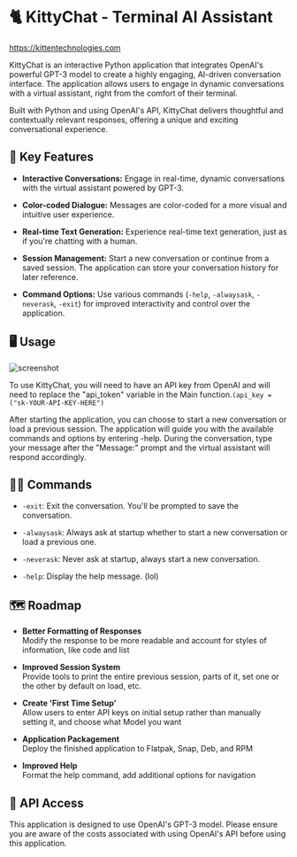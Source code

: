 # 🐈 KittyChat - Terminal AI Assistant

https://kittentechnologies.com

KittyChat is an interactive Python application that integrates OpenAI's powerful GPT-3 model to create a highly engaging, AI-driven conversation interface. The application allows users to engage in dynamic conversations with a virtual assistant, right from the comfort of their terminal.

Built with Python and using OpenAI's API, KittyChat delivers thoughtful and contextually relevant responses, offering a unique and exciting conversational experience.

## 🔑 Key Features

- **Interactive Conversations:** Engage in real-time, dynamic conversations with the virtual assistant powered by GPT-3.

- **Color-coded Dialogue:** Messages are color-coded for a more visual and intuitive user experience.

- **Real-time Text Generation:** Experience real-time text generation, just as if you're chatting with a human.

- **Session Management:** Start a new conversation or continue from a saved session. The application can store your conversation history for later reference.

- **Command Options:** Use various commands (`-help`, `-alwaysask`, `-neverask`, `-exit`) for improved interactivity and control over the application.

## 🖥️ Usage

![screenshot](https://github.com/mrcafune/KittyChat/assets/101951803/fe8de2ec-ee43-4643-96fc-8f85b82b4b20)

To use KittyChat, you will need to have an API key from OpenAI and will need to replace the "api_token" variable in the Main function.`(api_key = ("sk-YOUR-API-KEY-HERE")`

After starting the application, you can choose to start a new conversation or load a previous session. The application will guide you with the available commands and options by entering -help. During the conversation, type your message after the "Message:" prompt and the virtual assistant will respond accordingly.

## 👩‍💻 Commands

- `-exit`: Exit the conversation. You'll be prompted to save the conversation.

- `-alwaysask`: Always ask at startup whether to start a new conversation or load a previous one.

- `-neverask`: Never ask at startup, always start a new conversation.

- `-help`: Display the help message. (lol)

## 🗺️ Roadmap 

- **Better Formatting of Responses**<br />
Modify the response to be more readable and account for styles of information, like code and list

- **Improved Session System**<br />
Provide tools to print the entire previous session, parts of it, set one or the other by default on load, etc.

- **Create 'First Time Setup'**<br />
Allow users to enter API keys on initial setup rather than manually setting it, and choose what Model you want

- **Application Packagement**<br />
Deploy the finished application to Flatpak, Snap, Deb, and RPM

- **Improved Help**<br />
  Format the help command, add additional options for navigation

## 🫰 API Access

This application is designed to use OpenAI's GPT-3 model. Please ensure you are aware of the costs associated with using OpenAI's API before using this application.
